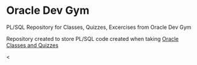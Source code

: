 # Oracle Dev Gym
PL/SQL Repository for Classes, Quizzes, Excercises from Oracle Dev Gym

<p>Repository created to store PL/SQL code created when taking <a href='https://devgym.oracle.com/'>Oracle Classes and Quizzes</a></p>
<
